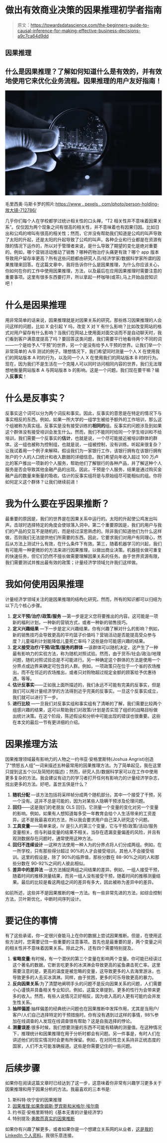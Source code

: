 # 做出有效商业决策的因果推理初学者指南

> 原文：<https://towardsdatascience.com/the-beginners-guide-to-causal-inference-for-making-effective-business-decisions-a9c7ca64d9dd>

## 因果推理

## 什么是因果推理？了解如何知道什么是有效的，并有效地使用它来优化业务流程。因果推理的用户友好指南！

![](img/4fb05144c258cdced22a6fc099476f25.png)

毛里西奥·马斯卡罗的照片:[https://www . pexels . com/photo/person-holding-放大镜-712786/](https://www.pexels.com/photo/person-holding-magnifying-glass-712786/)

几乎你们每个人在学校都学过统计相关性的口头禅，“T2 相关性并不意味着因果关系”。仅仅因为两个现象之间有很高的相关性，并不意味着也有因果归因。比如日出和公鸡的啼叫有很高的相关性；然而，它并没有帮助我们知道是公鸡的叫声导致了太阳的升起，还是太阳的升起导致了公鸡的叫声。各种企业和行业都是在资源有限的情况下运作的，所以对于管理者来说，是什么导致了期望的变化是绝对重要的。例如，哪个营销活动推动了销售？哪种药物治疗头痛更有效？哪个 app 版本导致用户留存率更高？所有这些问题都由研究人员/经济学家/数据科学家所谓的因果推理来回答。在这篇文章中，我将告诉你什么是因果推理，为什么你应该关心，你如何在你的工作中使用因果推理，方法，以及最后在应用因果推理时需要注意的重要事项。这里有很多东西要打开，所以拿起一杯咖啡(或茶),马上开始品尝知识吧！

# 什么是因果推理

用非常简单的话来说，因果推理就是对因果关系的研究。那些练习因果推理的人会问这样的问题，比如 X 会引起 Y 吗，改变 X 对 Y 有什么影响？比如改变网站的格式对用户留存有什么影响？当我们在网站上使用面对面交谈而不是自动聊天时，我们看到客户满意度提高了吗？要回答这类问题，我们需要平行地看待两个不同的词——一个是给予人“干预”的世界，另一个是没有给予人干预的世界。让我们举一个非常简单的 A/B 测试的例子。理想情况下，我们希望同时测量一个人 X 在使用我们的网站版本 A 时的行为，以及同一个人 X 在使用我们的网站版本 B 时的行为。现在，因为我们不是生活在一个克隆人可以同时访问相同内容的世界，我们无法理想地衡量网站版本 A 与网站版本 b 的影响。这是一个问题。我们现在要干嘛？输入**反事实**！

# 什么是反事实？

反事实这个词可以分为两个词反和事实。因此，反事实的意思是在特定的情况下与事实相反的东西。例如，如果一所大学的一组学生被给予额外的工作培训，那么这个组被称为真实组。反事实是没有接受训练的**相同的**组。反事实的问题涉及到如果这个群体没有接受培训会发生什么。然而，我们不能同时给同一个学生培训和不给培训，我们需要一个反事实的**估计**，也就是说，一个尽可能接近被培训群体的群体。这一组也被称为控制组，也就是说，一组被控制，没有训练。听起来很复杂？让我试着用一个例子来解释。假设我们为一家银行工作，该银行拥有在该银行拥有账户的个人的人口统计和收入数据的详细信息。我们希望向年收入超过 100 万卢比的客户推出一项新的个人服务，帮助他们了解银行的各种产品，并了解这种个人服务是否会导致其他金融产品的出现。因此，干预是个人服务，结果是通过购买金融产品的数量来衡量的吸收。估计的反事实组将是与原始组尽可能相似的组。你将如何定义这个群体？让我们继续前进！

# 我为什么要在乎因果推断？

最重要的原因是，我们的世界是在因果关系中运行的。太阳的升起使公鸡发出叫声。击球时选择特定的角度会使球落入洞中。第二个重要原因是，我们的用户与我们的产品的交互不是随机的，而是经过深思熟虑的。除非我们知道他们为什么这样做，否则我们无法提供他们所需要的东西。因此，它要求我们对用户有同理心，然后从方法上测试什么有效，在什么条件下有效。第三，随着机器学习的兴起，我们有可能用一种更微妙的方法来进行因果推理，以做出商业决策。机器擅长做可重复的快速任务，但它们仍然不擅长做需要理解因果关系的任务。由于世界资源有限，我们需要测试并推出最有效的政策；计量经济学领域允许我们这样做。

# 我如何使用因果推理

计量经济学领域关注的是因果推理的结构化研究。然而，所有的知识都可以归结为以下几个核心步骤。

1.  **定义干预/治疗/政策/服务** —第一步是定义您将要推出的内容。这可能是一项新的福利计划，一种新的营销方式，或者一种新的销售技巧。
2.  **定义兴趣结果** —下一步是定义兴趣结果。你有兴趣了解对什么的影响？例如，新的销售技巧会导致更高的平均篮子价值吗？营销活动是否能提高受众参与度？儿童福利计划能降低儿童死亡率吗？这些是你可能感兴趣的结果。
3.  **定义接受治疗/干预/政策/服务的群体** —该群体可以随机决定，这产生了一种最有影响力的实验方法，称为随机对照试验。然而，由于货币/社会/政治/地理问题，随机对照试验总是不可能进行。另一种确定这个群体的方法是使用一个分界点或边界来确定可包含的人群。例如，一项政策只在位于一个省的农场推出，而不在邻近的农场推出，或者只对购物超过规定金额的顾客给予优惠待遇，等等。
4.  **估计反事实**——正如我上面所描述的，我们永远不可能有完美的反事实，但是我们可以用计量经济学的方法得到近乎完美的反事实。一旦这个反事实成立，我们就可以进行下一步。
5.  **进行比较** —一旦我们对反事实组和事实组有了清晰的了解，我们需要比较两个组感兴趣的结果，这可以帮助我们对政策/计划是否实现了组织的战略目标做出统计决策。在这个阶段，陈述假设和分析中可能出现的错误也很重要。这些在本文的最后一节有更详细的介绍。

# 因果推理方法

因果推理领域最有影响力的人物之一约书亚·安格里斯特(Joshua Angrist)创造了“愤怒五人组”一词来描述五种最常用的因果推理方法。为了简单起见，我在这里只提到这五个(以及简短的描述)；然而，研究人员/数据科学家可以在工作中使用更多复杂的方法。我会建议有动力的学习者打开任何有影响力的计量经济学杂志，找出更多的方法。好吧，盖世五侠是什么？

1.  **随机分配** —该方法包括将采样帧分成两个随机部分。其中一个接受了干预，另一个没有。这并不总是可能的，因为对某些人隐瞒干预涉及伦理问题。
2.  **回归**——这是我们的老朋友 OLS 回归，它测量一个变量的变化对另一个变量的影响。例如，如果有人想知道每多受一年教育会给个人生活带来的工资差异。这不是我最喜欢的方法，所以我会要求用户自己深入研究这个问题。
3.  **工具变量**——简单来说，IV 是引入的第三个变量，它与干预/政策/活动/服务变量相关，但与利益变量的结果不相关。当存在遗漏变量偏差的风险，并且有观测数据存在问题时，通常使用这种方法。
4.  **回归不连续设计** —这种方法使用一种人为的分界点将人们分成两组。例如，在一所学校，只有那些得分超过 90%的人才会接受培训，其他人不会接受培训。这里的假设是，除了 90%的临界值，那些分数在 88-90%之间的人和那些分数在 90-92%之间的人彼此相似。
5.  **差异中的差异法** —该方法捕捉两组之间结果的差异。例如，一组人接受干预，随着时间的推移测量结果，而另一组人没有接受干预，随着时间的推移测量结果。最后的比较是看这两组之间的差异有多大，因此被称为差异中的差异。

如前所述，这些并不是因果推断的唯一方法。有一些非常先进的方法，如综合控制方法，贝叶斯优化，中断时间序列设计。

# 要记住的事情

有了这些承诺，你一定很兴奋能马上在你的数据上尝试因果推断。但是，在使用这些方法时，您需要记住一些重要的注意事项。首先也是最重要的是，两个变量之间的相关性并不意味着因果关系。除此之外，还有四个需要特别提及。

1.  **省略变量**:有时候，有一个潜伏的第三个变量在影响两个变量。你可能已经读过这个著名的数据，它断言吃更多的冰淇淋会导致更高的鲨鱼袭击死亡率。这里需要注意的是，更高的温度是被忽略的变量，这导致更多的人去海里游泳，也导致更多的人去买冰淇淋。同样，由于贫困，更多的可乐导致更高的暴力。
2.  **反向因果关系**:为了清楚地阐明手头的问题不是反向因果关系的问题，人们需要小心谨慎并具备相关专业知识。例如，这篇文章提到，更多的性行为会带来更多的收入。然而，有些人说情况正好相反，因为收入高的人更有可能约会并发生性关系。
3.  **抽样偏差**:抽样偏差的经典统计问题也在因果推断中发挥作用，尤其是当用户/客户/人们自己选择特定的干预措施时。你有没有遇到过这样的事情，98%参加在线调查的人发现在线调查很有帮助？这是自我选择的悖论。
4.  **测量误差**:很多时候，我们想要测量的东西不可能有精确的测量值。在这种情况下，推理统计和因果推理在用于分析时都会有问题。另一件事是，有时人们在讲述他们的现实情况时会更有所保留。例如，在对同性恋关系持非正统态度的国家，人们不太可能准确报道。这些是你需要记住的一些问题。

# 后续步骤

如果你在阅读这篇文章时已经达到了这一步，这意味着你非常有兴趣学习更多关于因果推理和用于因果分析的方法。我最喜欢的三本书是:

1.  斯科特·坎宁安的因果推理
2.  [因果推理:如果詹姆斯·罗宾斯和米格尔·埃尔南](https://www.amazon.in/Inference-Monographs-Statistics-Applied-Probability/dp/1420076167/ref=sr_1_1?crid=29EC4UXHR1ZAT&keywords=causal+inference+what+if&qid=1660894186&sprefix=causal+inference+wha%2Caps%2C261&sr=8-1)
3.  约书亚·安格里斯特的《基本无害的计量经济学》
4.  特别提及:[勇敢而真实的因果推断](https://matheusfacure.github.io/python-causality-handbook/landing-page.html)

如果你有兴趣了解更多，或者如果你是一个想建立关系网的从业者，[这是我的 LinkedIn 个人资料](https://www.linkedin.com/in/aayushmalik/)。我很乐意连接。